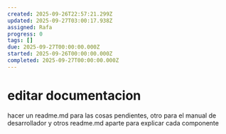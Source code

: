 ```yaml
---
created: 2025-09-26T22:57:21.299Z
updated: 2025-09-27T03:00:17.938Z
assigned: Rafa
progress: 0
tags: []
due: 2025-09-27T00:00:00.000Z
started: 2025-09-26T00:00:00.000Z
completed: 2025-09-27T00:00:00.000Z
---
```


# editar documentacion

hacer un readme.md para las cosas pendientes, otro para el manual de desarrollador y otros readme.md aparte para explicar cada componente
